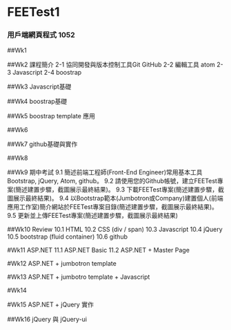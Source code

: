 ﻿# FEETest1
### 用戶端網頁程式 1052
##Wk1

##Wk2 課程簡介
2-1 協同開發與版本控制工具Git GitHub
2-2 編輯工具 atom
2-3 Javascript
2-4 boostrap

##Wk3 Javascript基礎


##Wk4 boostrap基礎


##Wk5 boostrap template 應用


##Wk6


##Wk7 github基礎與實作

##Wk8

##Wk9 期中考試
9.1 簡述前端工程師(Front-End Engineer)常用基本工具Bootstrap, jQuery, Atom, github。
9.2 請使用您的Github帳號，建立FEETest專案(簡述建置步驟，截圖展示最終結果)。
9.3 下載FEETest專案(簡述建置步驟，截圖展示最終結果)。
9.4 以Bootstrap範本(Jumbotron或Company)建置個人(前端應用工作室)簡介網站於FEETest專案目錄(簡述建置步驟，截圖展示最終結果)。
9.5 更新並上傳FEETest專案(簡述建置步驟，截圖展示最終結果)


##Wk10 Review
10.1 HTML
10.2 CSS (div / span)
10.3 Javascript
10.4 jQuery
10.5 bootstrap (fluid container)
10.6 github


#Wk11 ASP.NET
11.1 ASP.NET Basic
11.2 ASP.NET + Master Page


#Wk12 ASP.NET + jumbotron template


#Wk13 ASP.NET + jumbotro template + Javascript


#Wk14


#Wk15 ASP.NET + jQuery 實作


##Wk16 jQuery 與 jQuery-ui



